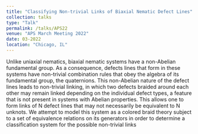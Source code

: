 ```yaml
---
title: "Classifying Non-trivial Links of Biaxial Nematic Defect Lines"
collection: talks
type: "Talk"
permalink: /talks/APS22
venue: "APS March Meeting 2022"
date: 03-2022
location: "Chicago, IL"
---
```


Unlike uniaxial nematics, biaxial nematic systems have a non-Abelian fundamental group. As a consequence, defects lines that form in these systems have non-trivial combination rules that obey the algebra of its fundamental group, the quaternions. This non-Abelian nature of the defect lines leads to non-trivial linking, in which two defects braided around each other may remain linked depending on the individual defect types, a feature that is not present in systems with Abelian properties. This allows one to form links of N defect lines that may not necessarily be equivalent to N unknots. We attempt to model this system as a colored braid theory subject to a set of equivalence relations on its generators in order to determine a classification system for the possible non-trivial links
